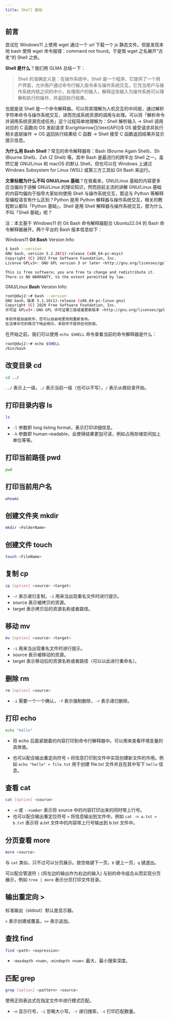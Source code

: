 ```yaml
---
title: Shell 基础
---
```


## 前言

尝试在 Windows11 上使用 wget 通过一个 url 下载一个 js 静态文件。但是发现本地 bash 使用 wget 命令报错：command not found。于是借 wget 之名展开”古老“的 Shell 之旅。

**Shell 是什么**？我们用 GLM4 总结一下：

> Shell 的准确定义是：在操作系统中，Shell 是一个程序，它提供了一个用户界面，允许用户通过命令行输入指令来与操作系统交互。它充当用户与操作系统内核之间的中介，处理用户的输入，解释这些输入为操作系统可以理解和执行的操作，并返回执行结果。

也就是说 Shell 是一个命令解释器。可以将其理解为人机交互的中间层，通过解析字符串命令与操作系统交互，进而完成系统资源的调用与处理。可以将「解析命令并调用系统资源完成任务」这个过程简单地理解为：Shell 解析输入 $\to$ Shell 调用对应的 C 函数向 OS 发起请求 $\xrightarrow[]{\text{API}}$ OS 接受请求并执行相关底层操作 $\to$ OS 返回执行结果给 C 函数 $\to$ Shell 接受 C 函数返回结果并显示提示信息。

**为什么用 Bash Shell**？常见的命令解释器有：Bash (Bourne Again Shell)、Sh (Bourne Shell)、Zsh (Z Shell) 等。其中 Bash 是最流行的跨平台 Shell 之一。虽然它是 GNU/Linux 和 macOS 的默认 Shell，但也可以在 Windows 上通过 Windows Subsystem for Linux (WSL) 或第三方工具如 Git Bash 来运行。

**文章标题为什么不叫 GNU/Linux 基础**？在我看来，GNU/Linux 基础的内容更多应当偏向于讲解  GNU/Linux 的理论知识，然而目前主流的讲解 GNU/Linux 基础的内容均偏向于指导大家如何使用 Shell 与操作系统交互，那这与 Python 等解释型编程语言有什么区别？Python 是用 Python 解释器与操作系统交互，相关的教程默认都叫「Python 基础」，Shell 是用 Shell 解释器与操作系统交互，那为什么不叫「Shell 基础」呢？

注：本文基于 Windows11 的 Git Bash 命令解释器配合 Ubuntu22.04 的 Bash 命令解释器展开。两个平台的 Bash 版本信息如下：

Windows11 **Git Bash** Version Info:

```bash
$ bash --version
GNU bash, version 5.2.26(1)-release (x86_64-pc-msys)
Copyright (C) 2022 Free Software Foundation, Inc.
License GPLv3+: GNU GPL version 3 or later <http://gnu.org/licenses/gpl.html>

This is free software; you are free to change and redistribute it.
There is NO WARRANTY, to the extent permitted by law.
```

GNU/Linux **Bash** Version Info:

```bash
root@dwj2:~# bash --version
GNU bash，版本 5.1.16(1)-release (x86_64-pc-linux-gnu)
Copyright (C) 2020 Free Software Foundation, Inc.
许可证 GPLv3+：GNU GPL 许可证第三版或者更新版本 <http://gnu.org/licenses/gpl.html>

本软件是自由软件，您可以自由地更改和重新发布。
在法律许可的情况下特此明示，本软件不提供任何担保。
```

在开始之前，我们可以使用 `echo $SHELL` 命令查看当前的命令解释器是什么：

```bash
root@dwj2:~# echo $SHELL
/bin/bash
```

## 改变目录 cd

```bash
cd ../
```

`../` 表示上一级，`./` 表示当前一级（也可以不写），`/` 表示从根目录开始。

## 打印目录内容 ls

```bash
ls
```

- `-l` 参数即 long listing format，表示打印详细信息。
- `-h` 参数即 human-readable，会使得结果更加可读，例如占用存储空间加上单位等等。

## 打印当前路径 pwd

```bash
pwd
```

## 打印当前用户名

```bash
whoami
```

## 创建文件夹 mkdir

```bash
mkdir <FolderName>
```

## 创建文件 touch

```bash
touch <FileName>
```

## 复制 cp

```bash
cp [option] <source> <target>
```

- `-r` 表示递归复制，`-i` 用来当出现重名文件时进行提示。
- source 表示被拷贝的资源。
- target 表示拷贝后的资源名称或者路径。

## 移动 mv

```bash
mv [option] <source> <target>
```

- `-i` 用来当出现重名文件时进行提示。
- source 表示被移动的资源。
- target 表示移动后的资源名称或者路径（可以以此进行重命名）。

## 删除 rm

```bash
rm [option] <source>
```

- `-i` 需要一个一个确认，`-f` 表示强制删除，`-r` 表示递归删除。

## 打印 echo

```bash
echo "hello"
```

- 将 echo 后面紧跟着的内容打印到命令行解释器中。可以用来查看环境变量的具体值。

- 也可以配合输出重定向符号 `>` 将信息打印到文件中实现创建新文件的作用。例如 `echo "hello" > file.txt` 用于创建 file.txt 文件并且在其中写下 `hello` 信息。

## 查看 cat

```bash
cat [option] <source>
```

- `-n` 或 `--number` 表示将 source 中的内容打印出来的同时带上行号。
- 也可以配合输出重定位符号 `>` 将信息输出到文件中。例如 `cat -n a.txt > b.txt` 表示将 a.txt 文件中的内容带上行号输出到 b.txt 文件中。

## 分页查看 more

```bash
more <source>
```

与 `cat` 类似，只不过可以分页展示。按空格键下一页，`b` 键上一页，`q` 键退出。

可以配合管道符 `|` (将左边的输出作为右边的输入) 与别的命令组合从而实现分页展示，例如 `tree | more` 表示分页打印文件目录。

## 输出重定向 >

标准输出（stdout）默认是显示器。

`>` 表示创建或覆盖，`>>` 表示追加。

## 查找 find

```bash
find <path> <expression>
```

- `-maxdepth <num>`, `-mindepth <num>`: 最大、最小搜索深度。

## 匹配 grep

```bash
grep [option] <pattern> <source>
```

使用正则表达式在指定文件中进行模式匹配。

- `-n` 显示行号，`-i` 忽略大小写，`-r` 递归搜索，`-c` 打印匹配数量。

